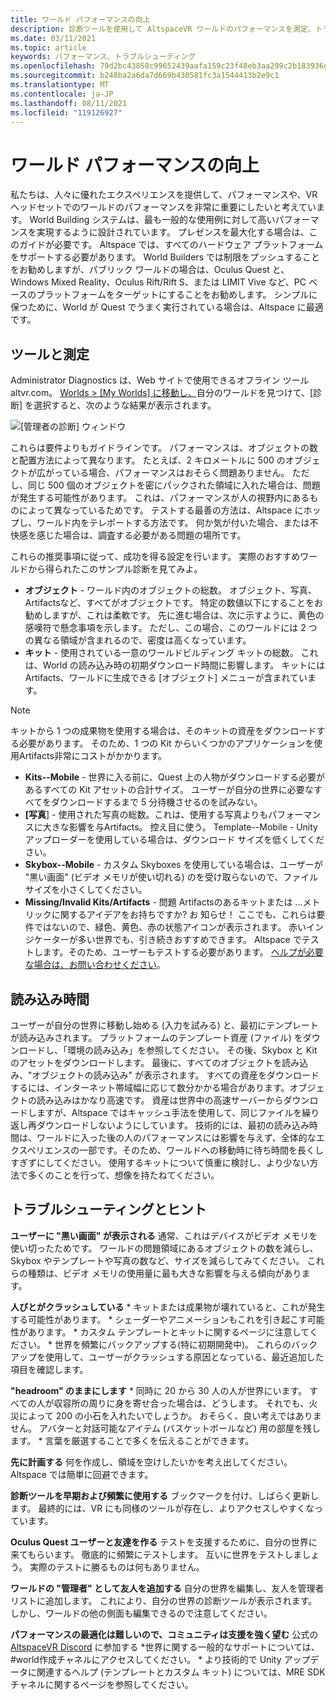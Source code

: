 ```yaml
---
title: ワールド パフォーマンスの向上
description: 診断ツールを使用して AltspaceVR ワールドのパフォーマンスを測定、トラブルシューティング、改善する方法について説明します。
ms.date: 03/11/2021
ms.topic: article
keywords: パフォーマンス、トラブルシューティング
ms.openlocfilehash: 79d2bc43858c99652439aafa159c23f48eb3aa299c2b183936e40b1794fe444e
ms.sourcegitcommit: b248ba2a6da7d669b430581fc3a1544413b2e9c1
ms.translationtype: MT
ms.contentlocale: ja-JP
ms.lasthandoff: 08/11/2021
ms.locfileid: "119126927"
---
```

# <a name="improving-world-performance"></a>ワールド パフォーマンスの向上

私たちは、人々に優れたエクスペリエンスを提供して、パフォーマンスや、VR ヘッドセットでのワールドのパフォーマンスを非常に重要にしたいと考えています。 World Building システムは、最も一般的な使用例に対して高いパフォーマンスを実現するように設計されています。 プレゼンスを最大化する場合は、このガイドが必要です。 Altspace では、すべてのハードウェア プラットフォームをサポートする必要があります。 World Builders では制限をプッシュすることをお勧めしますが、パブリック ワールドの場合は、Oculus Quest と、Windows Mixed Reality、Oculus Rift/Rift S、または LIMIT Vive など、PC ベースのプラットフォームをターゲットにすることをお勧めします。 シンプルに保つために、World が Quest でうまく実行されている場合は、Altspace に最適です。

## <a name="tools-and-measurement"></a>ツールと測定

Administrator Diagnostics は、Web サイトで使用できるオフライン ツール altvr.com。 [Worlds > [My Worlds] に移動し、](https://account.altvr.com/users/sign_in)自分のワールドを見つけて、[診断] を選択すると、次のような結果が表示されます。

![[管理者の診断] ウィンドウ](images/performance.png)

これらは要件よりもガイドラインです。 パフォーマンスは、オブジェクトの数と配置方法によって異なります。 たとえば、2 キロメートルに 500 のオブジェクトが広がっている場合、パフォーマンスはおそらく問題ありません。 ただし、同じ 500 個のオブジェクトを密にパックされた領域に入れた場合は、問題が発生する可能性があります。 これは、パフォーマンスが人の視野内にあるものによって異なっているためです。 テストする最善の方法は、Altspace にホップし、ワールド内をテレポートする方法です。 何か気が付いた場合、または不快感を感じた場合は、調査する必要がある問題の場所です。

これらの推奨事項に従って、成功を得る設定を行います。 実際のおすすめワールドから得られたこのサンプル診断を見てみよ。 

* **オブジェクト** - ワールド内のオブジェクトの総数。 オブジェクト、写真、Artifactsなど、すべてがオブジェクトです。 特定の数値以下にすることをお勧めしますが、これは柔軟です。 先に進む場合は、次に示すように、黄色の感嘆符で懸念事項を示します。 ただし、この場合、このワールドには 2 つの異なる領域が含まれるので、密度は高くなっています。
* **キット** - 使用されている一意のワールドビルディング キットの総数。 これは、World の読み込み時の初期ダウンロード時間に影響します。 キットにはArtifacts、ワールドに生成できる [オブジェクト] メニューが含まれています。 

> [!NOTE] 
> キットから 1 つの成果物を使用する場合は、そのキットの資産をダウンロードする必要があります。 そのため、1 つの Kit からいくつかのアプリケーションを使用Artifacts非常にコストがかかります。 

* **Kits--Mobile** - 世界に入る前に、Quest 上の人物がダウンロードする必要があるすべての Kit アセットの合計サイズ。 ユーザーが自分の世界に必要なすべてをダウンロードするまで 5 分待機させるのを試みない。
* **[写真**] - 使用された写真の総数。これは、使用する写真よりもパフォーマンスに大きな影響を与Artifacts。 控え目に使う。
Template--Mobile - Unity アップローダーを使用している場合は、ダウンロード サイズを低くしてください。
* **Skybox--Mobile** - カスタム Skyboxes を使用している場合は、ユーザーが "黒い画面" (ビデオ メモリが使い切れる) のを受け取らないので、ファイル サイズを小さくしてください。
* **Missing/Invalid Kits/Artifacts** - 問題 Artifactsのあるキットまたは ...メトリックに関するアイデアをお持ちですか? お 知らせ！
ここでも、これらは要件ではないので、緑色、黄色、赤の状態アイコンが表示されます。 赤いインジケーターが多い世界でも、引き続きおすすめできます。 Altspace でテストします。そのため、ユーザーもテストする必要があります。 [ヘルプが必要な場合は、お問い合わせください](getting-help.md)。 

## <a name="load-time"></a>読み込み時間

ユーザーが自分の世界に移動し始める (入力を試みる) と、最初にテンプレートが読み込みされます。 プラットフォームのテンプレート資産 (ファイル) をダウンロードし、「環境の読み込み」を参照してください。 その後、Skybox と Kit のアセットをダウンロードします。 最後に、すべてのオブジェクトを読み込み、"オブジェクトの読み込み" が表示されます。 すべての資産をダウンロードするには、インターネット帯域幅に応じて数分かかる場合があります。オブジェクトの読み込みはかなり高速です。 資産は世界中の高速サーバーからダウンロードしますが、Altspace ではキャッシュ手法を使用して、同じファイルを繰り返し再ダウンロードしないようにしています。 技術的には、最初の読み込み時間は、ワールドに入った後の人のパフォーマンスには影響を与えず、全体的なエクスペリエンスの一部です。そのため、ワールドへの移動時に待ち時間を長くしすぎずにしてください。 使用するキットについて慎重に検討し、より少ない方法で多くのことを行って、想像を持たねてください。

## <a name="troubleshooting-and-tips"></a>トラブルシューティングとヒント

**ユーザーに "黒い画面" が表示される** 通常、これはデバイスがビデオ メモリを使い切ったためです。 ワールドの問題領域にあるオブジェクトの数を減らし、Skybox やテンプレートや写真の数など、サイズを減らしてみてください。 これらの種類は、ビデオ メモリの使用量に最も大きな影響を与える傾向があります。

**人びとがクラッシュしている**
    * キットまたは成果物が壊れていると、これが発生する可能性があります。
    * シェーダーやアニメーションもこれを引き起こす可能性があります。
    * カスタム テンプレートとキットに関するページに注意してください。
    * 世界を頻繁にバックアップする(特に初期開発中)。 これらのバックアップを使用して、ユーザーがクラッシュする原因となっている、最近追加した項目を確認します。

**"headroom" のままにします**
    * 同時に 20 から 30 人の人が世界にいます。 すべての人が収容所の周りに身を寄せ合った場合は、どうします。 それでも、火災によって 200 の小石を入れたいでしょうか。 おそらく、良い考えではありません。 アバターと対話可能なアイテム (バスケットボールなど) 用の部屋を残します。
    * 言葉を厳選することで多くを伝えることができます。

**先に計画する** 何を作成し、領域を空けしたいかを考え出してください。Altspace では簡単に回避できます。

**診断ツールを早期および頻繁に使用する** ブックマークを付け、しばらく更新します。 最終的には、VR にも同様のツールが存在し、よりアクセスしやすくなっています。

**Oculus Quest ユーザーと友達を作る** テストを支援するために、自分の世界に来てもらいます。 徹底的に頻繁にテストします。 互いに世界をテストしましょう。 実際のテストに勝るものは何もありません。

**ワールドの "管理者" として友人を追加する** 自分の世界を編集し、友人を管理者リストに追加します。 これにより、自分の世界の診断ツールが表示されます。 しかし、ワールドの他の側面も編集できるので注意してください。 

**パフォーマンスの最適化は難しいので、コミュニティは支援を強く望む** 公式の [AltspaceVR Discord](https://discordapp.com/invite/altspacevr) に参加する *世界に関する一般的なサポートについては、#world作成チャネルにアクセスしてください。
    * より技術的で Unity アップデータに関連するヘルプ (テンプレートとカスタム キット) については、MRE SDK チャネルに関するページを参照してください。